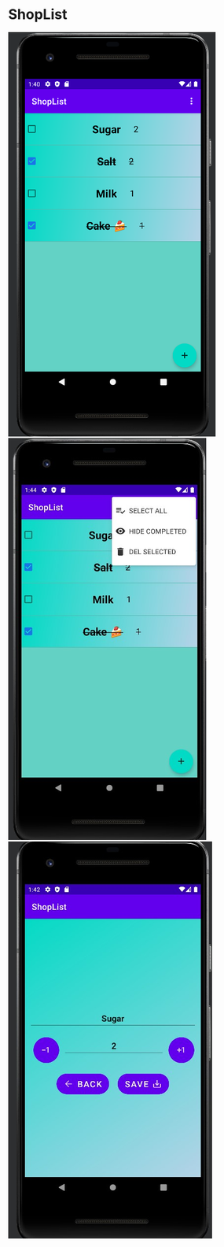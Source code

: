 # ShopList

![ShopList](https://github.com/Ofekyaloz/ShopList/blob/master/image.png)
![ShoptList](https://github.com/Ofekyaloz/ShopList/blob/master/image3.jpg)
![ShoptList](https://github.com/Ofekyaloz/ShopList/blob/master/image2.jpg)
